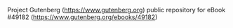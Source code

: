 Project Gutenberg (https://www.gutenberg.org) public repository for
eBook #49182 (https://www.gutenberg.org/ebooks/49182)
